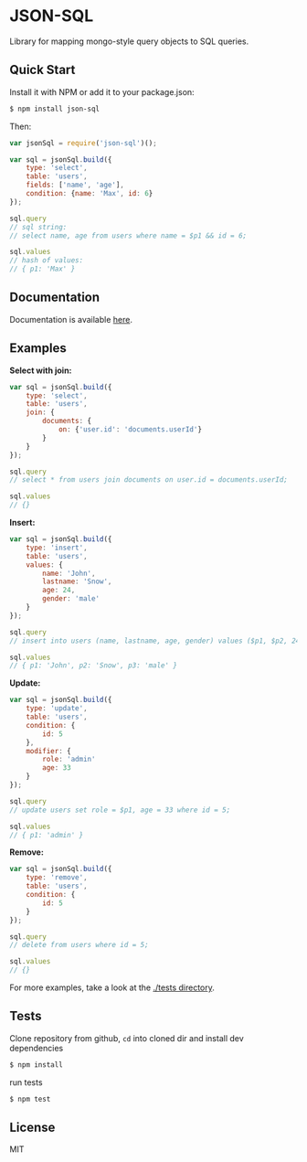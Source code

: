 # JSON-SQL

Library for mapping mongo-style query objects to SQL queries.

## Quick Start

Install it with NPM or add it to your package.json:

``` bash
$ npm install json-sql
```

Then:

``` js
var jsonSql = require('json-sql')();

var sql = jsonSql.build({
	type: 'select',
	table: 'users',
	fields: ['name', 'age'],
	condition: {name: 'Max', id: 6}
});

sql.query
// sql string:
// select name, age from users where name = $p1 && id = 6;

sql.values
// hash of values:
// { p1: 'Max' }
```

## Documentation

Documentation is available [here](./docs).

## Examples

__Select with join:__

``` js
var sql = jsonSql.build({
	type: 'select',
	table: 'users',
	join: {
		documents: {
			on: {'user.id': 'documents.userId'}
		}
	}
});

sql.query
// select * from users join documents on user.id = documents.userId;

sql.values
// {}
```

__Insert:__

``` js
var sql = jsonSql.build({
	type: 'insert',
	table: 'users',
	values: {
		name: 'John',
		lastname: 'Snow',
		age: 24,
		gender: 'male'
	}
});

sql.query
// insert into users (name, lastname, age, gender) values ($p1, $p2, 24, $p3);

sql.values
// { p1: 'John', p2: 'Snow', p3: 'male' }
```

__Update:__

``` js
var sql = jsonSql.build({
	type: 'update',
	table: 'users',
	condition: {
		id: 5
	},
	modifier: {
		role: 'admin'
		age: 33
	}
});

sql.query
// update users set role = $p1, age = 33 where id = 5;

sql.values
// { p1: 'admin' }
```

__Remove:__

``` js
var sql = jsonSql.build({
	type: 'remove',
	table: 'users',
	condition: {
		id: 5
	}
});

sql.query
// delete from users where id = 5;

sql.values
// {}
```

For more examples, take a look at the [./tests directory](./tests).

## Tests

Clone repository from github, `cd` into cloned dir and install dev dependencies

``` bash
$ npm install
```

run tests

``` bash
$ npm test
```

## License

MIT